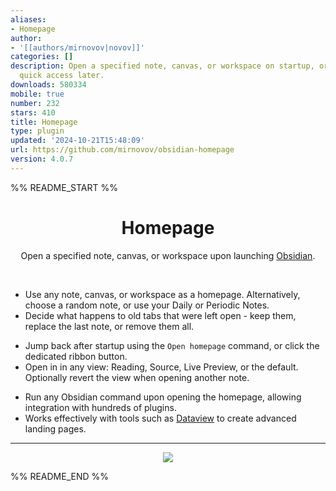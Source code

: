 ```yaml
---
aliases:
- Homepage
author:
- '[[authors/mirnovov|novov]]'
categories: []
description: Open a specified note, canvas, or workspace on startup, or set it for
  quick access later.
downloads: 580334
mobile: true
number: 232
stars: 410
title: Homepage
type: plugin
updated: '2024-10-21T15:48:09'
url: https://github.com/mirnovov/obsidian-homepage
version: 4.0.7
---
```


%% README_START %%

<h1 align="center">Homepage</h1>
<p align="center">Open a specified note, canvas, or workspace upon launching <a href="https://obsidian.md">Obsidian</a>.</p>
<br>

* Use any note, canvas, or workspace as a homepage. Alternatively, choose a random note, or use your Daily or Periodic Notes.
* Decide what happens to old tabs that were left open - keep them, replace the last note, or remove them all.

<!---->
* Jump back after startup using the `Open homepage` command, or click the dedicated ribbon button.
* Open in in any view: Reading, Source, Live Preview, or the default. Optionally revert the view when opening another note.

<!---->
* Run any Obsidian command upon opening the homepage, allowing integration with hundreds of plugins. 
* Works effectively with tools such as [Dataview](https://github.com/blacksmithgu/obsidian-dataview) to create advanced landing pages.


----

<p align="center"><a href="https://ko-fi.com/novov"><img src="https://www.ko-fi.com/img/donate_sm.png"/></a></p>


%% README_END %%